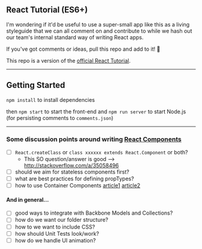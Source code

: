## React Tutorial (ES6+)

I'm wondering if it'd be useful to use a super-small app like this as a living styleguide that we can all comment on and contribute to while we hash out our team's internal standard way of writing React apps.

If you've got comments or ideas, pull this repo and add to it! :rocket:

This repo is a version of the [official React Tutorial](https://facebook.github.io/react/docs/tutorial.html).

-----

## Getting Started

`npm install` to install dependencies

then `npm start` to start the front-end and `npm run server` to start Node.js (for persisting comments to `comments.json`)

-----

### Some discussion points around writing [React Components](https://facebook.github.io/react/docs/reusable-components.html)

- [ ] `React.createClass` or `class xxxxxx extends React.Component` or both?
    - This SO question/answer is good --> http://stackoverflow.com/a/35058496
- [ ] should we aim for stateless components first?
- [ ] what are best practices for defining propTypes?
- [ ] how to use Container Components [article1](https://medium.com/@learnreact/container-components-c0e67432e005#.pero8m9gj) [article2](https://medium.com/@dan_abramov/smart-and-dumb-components-7ca2f9a7c7d0#.br1zdslap)

#### And in general...

- [ ] good ways to integrate with Backbone Models and Collections?
- [ ] how do we want our folder structure?
- [ ] how to we want to include CSS?
- [ ] how should Unit Tests look/work?
- [ ] how do we handle UI animation?
